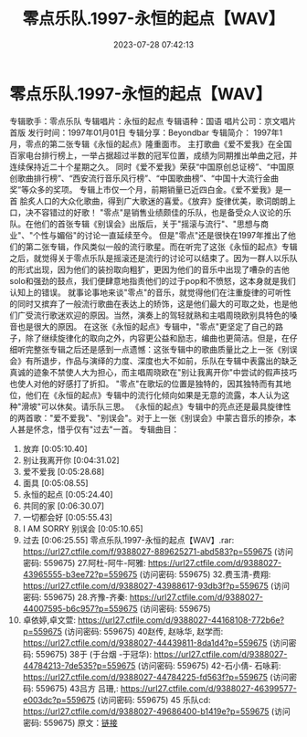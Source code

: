 ﻿---
title: 零点乐队.1997-永恒的起点【WAV】
date: 2023-07-28 07:42:13
categories: WAV车载音乐、镜像
tags: 华语中文
---
# 零点乐队.1997-永恒的起点【WAV】

专辑歌手：零点乐队
专辑唱片：永恒的起点
专辑语种：国语
唱片公司：京文唱片首版
发行时间：1997年01月01日
专辑分享：Beyondbar
专辑简介：
1997年1月，零点的第二张专辑《永恒的起点》隆重面市。
主打歌曲《爱不爱我》在全国百家电台排行榜上，一举占据超过半数的冠军位置，成绩为同期推出单曲之冠，并连续保持近二十个星期之久。
同时《爱不爱我》荣获“中国原创总证榜”、“中国原创歌曲排行榜”、“西安流行音乐风行榜”、“中国歌曲榜”、“中国十大流行金曲奖”等众多的奖项。
专辑上市仅一个月，前期销量已近四白金。《爱不爱我》是一首
脍炙人口的大众化歌曲，得到广大歌迷的喜爱。《放弃》旋律优美，歌词朗朗上口，决不容错过的好歌！
"零点"是销售业绩颇佳的乐队，也是备受众人议论的乐队。在他们的首张专辑《别误会》出版后，关于"摇滚与流行"、"思想与商业"、"个性与媚俗"的讨论一直延续至今。
但是"零点"还是很快在1997年推出了他们的第二张专辑，作风类似一般的流行歌星。而在听完了这张《永恒的起点》专辑之后，就觉得关于零点乐队是摇滚还是流行的讨论可以结束了。因为一群人以乐队的形式出现，因为他们的装扮取向粗犷，更因为他们的音乐中出现了嘈杂的吉他solo和强劲的鼓点，我们便肆意地指责他们的过于pop和不愤怒，这本身就是我们认知上的错误。
就事论事地来谈"零点"的音乐，就觉得他们在注重旋律的可听性的同时又摈弃了一般流行歌曲在表达上的矫饰，这是他们最大的可取之处，也是他们广受流行歌迷欢迎的原因。当然，演奏上的驾轻就熟和主唱周晓欧别具特色的嗓音也是很大的原因。
在这张《永恒的起点》专辑中，"零点"更坚定了自己的路子，除了继续旋律化的取向之外，内容更公益和励志，编曲也更简洁。但是，在仔细听完整张专辑之后还是感到一点遗憾：这张专辑中的歌曲质量比之上一张《别误会》有所退步，作品与演绎的力度、深度也大不如前，乐队在专辑中表露出的缺乏真诚的迹象不禁使人大为担心，而主唱周晓欧在"别让我离开你"中尝试的假声技巧也使人对他的好感打了折扣。
"零点"在歌坛的位置是独特的，因其独特而有其地位，他们在《永恒的起点》专辑中的流行化倾向如果是无意的流露，本人认为这种"滑坡"可以休矣。请乐队三思。
《永恒的起点》专辑中的亮点还是最具旋律性的两首歌："爱不爱我"、"别误会"。对于上一张《别误会》中蒙古音乐的掺杂，本人甚是怀念，惜乎仅有"过去"一首。
专辑曲目：
01. 放弃 [0:05:10.40]
02. 别让我离开你 [0:04:31.02]
03. 爱不爱我 [0:05:28.68]
04. 面具 [0:05:08.55]
05. 永恒的起点 [0:05:24.40]
06. 共同的家 [0:06:30.07]
07. 一切都会好 [0:05:55.43]
08. I AM SORRY 别误会 [0:05:10.65]
09. 过去 [0:06:25.55]
零点乐队.1997-永恒的起点【WAV】.rar: https://url27.ctfile.com/f/9388027-889625271-abd583?p=559675
(访问密码: 559675)
27.阿杜-阿牛-阿雅: https://url27.ctfile.com/d/9388027-43965555-b3ee72?p=559675
(访问密码: 559675)
32.费玉清-费翔: https://url27.ctfile.com/d/9388027-43988617-93db3f?p=559675
(访问密码: 559675)
28.齐豫-齐秦: https://url27.ctfile.com/d/9388027-44007595-b6c957?p=559675
(访问密码: 559675)
34. 卓依婷,卓文萱: https://url27.ctfile.com/d/9388027-44168108-772b6e?p=559675
(访问密码: 559675)
40赵传, 赵咏华, 赵学而: https://url27.ctfile.com/d/9388027-44439811-8da1d4?p=559675
(访问密码: 559675)
38于 (于台烟 -于冠华): https://url27.ctfile.com/d/9388027-44784213-7de535?p=559675
(访问密码: 559675)
42-石小倩- 石咏莉: https://url27.ctfile.com/d/9388027-44784225-fd563f?p=559675
(访问密码: 559675)
43吕方 吕珊,: https://url27.ctfile.com/d/9388027-46399577-e003dc?p=559675
(访问密码: 559675)
45 乐队cd: https://url27.ctfile.com/d/9388027-49686400-b1419e?p=559675
(访问密码: 559675)
原文：[链接](https://blog.sina.com.cn/s/blog_1647c7e76010312vk.html)